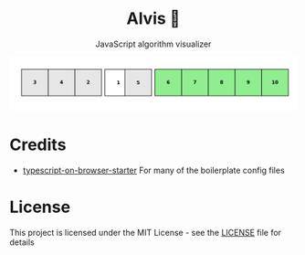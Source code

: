 <h1 align="center">Alvis 🌟</h1>

<p align="center">JavaScript algorithm visualizer </p>

![](./screenshot.png)

# Credits

- [typescript-on-browser-starter](https://github.com/nwtgck/typescript-on-browser-starter) For many of the boilerplate config files

# License

This project is licensed under the MIT License - see the [LICENSE](LICENSE) file for details
